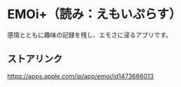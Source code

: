 # EMOi+（読み：えもいぷらす）
感情とともに趣味の記録を残し、エモさに浸るアプリです。

## ストアリンク
https://apps.apple.com/jp/app/emoi/id1473666013